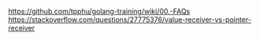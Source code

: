 https://github.com/tpphu/golang-training/wiki/00.-FAQs
https://stackoverflow.com/questions/27775376/value-receiver-vs-pointer-receiver